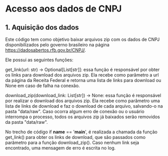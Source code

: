 # Acesso aos dados de CNPJ


## 1. Aquisição dos dados

Este código tem como objetivo baixar arquivos zip com os dados de CNPJ disponibilizados pelo governo brasileiro na página https://dadosabertos.rfb.gov.br/CNPJ/.

Ele possui as seguintes funções:

get_link(url: str) -> Optional[List[str]]: essa função é responsável por obter os links para download dos arquivos zip. Ela recebe como parâmetro a url da página da Receita Federal e retorna uma lista de links para download ou None em caso de falha na conexão.

download_zip(download_link: List[str]) -> None: essa função é responsável por realizar o download dos arquivos zip. Ela recebe como parâmetro uma lista de links de download e faz o download de cada arquivo, salvando-o na pasta "data/raw". Caso ocorra algum erro de conexão ou o usuário interrompa o processo, todos os arquivos zip já baixados serão removidos da pasta "data/raw".

No trecho de código if __name__ == '__main__', é realizada a chamada da função get_link() para obter os links de download, que são passados como parâmetro para a função download_zip(). Caso nenhum link seja encontrado, uma mensagem de erro é escrita no log.



